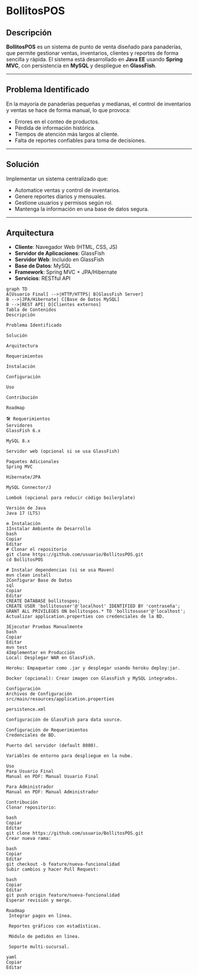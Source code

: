 # BollitosPOS

## Descripción
**BollitosPOS** es un sistema de punto de venta diseñado para panaderías, que permite gestionar ventas, inventarios, clientes y reportes de forma sencilla y rápida. El sistema está desarrollado en **Java EE** usando **Spring MVC**, con persistencia en **MySQL** y despliegue en **GlassFish**.

---

## Problema Identificado
En la mayoría de panaderías pequeñas y medianas, el control de inventarios y ventas se hace de forma manual, lo que provoca:
- Errores en el conteo de productos.
- Pérdida de información histórica.
- Tiempos de atención más largos al cliente.
- Falta de reportes confiables para toma de decisiones.

---

## Solución
Implementar un sistema centralizado que:
- Automatice ventas y control de inventarios.
- Genere reportes diarios y mensuales.
- Gestione usuarios y permisos según rol.
- Mantenga la información en una base de datos segura.

---

## Arquitectura
- **Cliente**: Navegador Web (HTML, CSS, JS)
- **Servidor de Aplicaciones**: GlassFish
- **Servidor Web**: Incluido en GlassFish
- **Base de Datos**: MySQL
- **Framework**: Spring MVC + JPA/Hibernate
- **Servicios**: RESTful API

```mermaid
graph TD
A[Usuario Final] -->|HTTP/HTTPS| B[GlassFish Server]
B -->|JPA/Hibernate| C[Base de Datos MySQL]
B -->|REST API| D[Clientes externos]
Tabla de Contenidos
Descripción

Problema Identificado

Solución

Arquitectura

Requerimientos

Instalación

Configuración

Uso

Contribución

Roadmap

🛠 Requerimientos
Servidores
GlassFish 6.x

MySQL 8.x

Servidor web (opcional si se usa GlassFish)

Paquetes Adicionales
Spring MVC

Hibernate/JPA

MySQL Connector/J

Lombok (opcional para reducir código boilerplate)

Versión de Java
Java 17 (LTS)

⚙ Instalación
1️Instalar Ambiente de Desarrollo
bash
Copiar
Editar
# Clonar el repositorio
git clone https://github.com/usuario/BollitosPOS.git
cd BollitosPOS

# Instalar dependencias (si se usa Maven)
mvn clean install
2️Configurar Base de Datos
sql
Copiar
Editar
CREATE DATABASE bollitospos;
CREATE USER 'bollitosuser'@'localhost' IDENTIFIED BY 'contraseña';
GRANT ALL PRIVILEGES ON bollitospos.* TO 'bollitosuser'@'localhost';
Actualizar application.properties con credenciales de la BD.

3️Ejecutar Pruebas Manualmente
bash
Copiar
Editar
mvn test
4Implementar en Producción
Local: Desplegar WAR en GlassFish.

Heroku: Empaquetar como .jar y desplegar usando heroku deploy:jar.

Docker (opcional): Crear imagen con GlassFish y MySQL integrados.

Configuración
Archivos de Configuración
src/main/resources/application.properties

persistence.xml

Configuración de GlassFish para data source.

Configuración de Requerimientos
Credenciales de BD.

Puerto del servidor (default 8080).

Variables de entorno para despliegue en la nube.

Uso
Para Usuario Final
Manual en PDF: Manual Usuario Final

Para Administrador
Manual en PDF: Manual Administrador

Contribución
Clonar repositorio:

bash
Copiar
Editar
git clone https://github.com/usuario/BollitosPOS.git
Crear nueva rama:

bash
Copiar
Editar
git checkout -b feature/nueva-funcionalidad
Subir cambios y hacer Pull Request:

bash
Copiar
Editar
git push origin feature/nueva-funcionalidad
Esperar revisión y merge.

Roadmap
 Integrar pagos en línea.

 Reportes gráficos con estadísticas.

 Módulo de pedidos en línea.

 Soporte multi-sucursal.

yaml
Copiar
Editar
